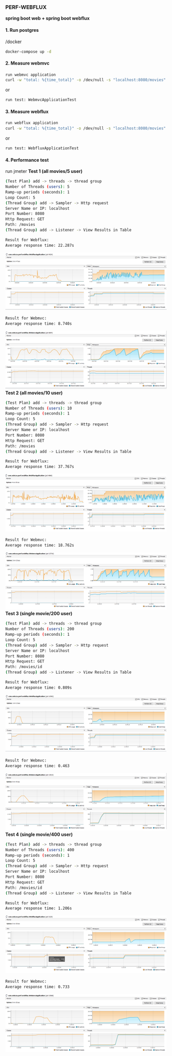### **PERF-WEBFLUX**
**spring boot web + spring boot webflux**

#### 1. Run postgres
/docker
```bash
docker-compose up -d
```

#### 2. Measure webmvc
```bash
run webmvc application
curl -w "total: %{time_total}" -o /dev/null -s "localhost:8080/movies"
```
or 
```bash
run test: WebmvcApplicationTest
```

#### 3. Measure webflux
```bash
run webflux application
curl -w "total: %{time_total}" -o /dev/null -s "localhost:8080/movies"
```
or 
```bash
run test: WebfluxApplicationTest
```

#### 4. Performance test
run jmeter
**Test 1 (all movies/5 user)**
```bash
(Test Plan) add -> threads -> thread group
Number of Threads (users): 5
Ramp-up periods (seconds): 1
Loop Count: 5
(Thread Group) add -> Sampler -> Http request
Server Name or IP: localhost
Port Number: 8080
Http Request: GET
Path: /movies
(Thread Group) add -> Listener -> View Results in Table
```
```bash
Result for Webflux:
Average response time: 22.287s
```
![Image](monitor/webflux_5req_allMovies.png)
```bash
Result for Webmvc:
Average response time: 8.740s
```
![Image](monitor/webmvc_5req_allMovies.png)
**Test 2 (all movies/10 user)**
```bash
(Test Plan) add -> threads -> thread group
Number of Threads (users): 10
Ramp-up periods (seconds): 1
Loop Count: 5
(Thread Group) add -> Sampler -> Http request
Server Name or IP: localhost
Port Number: 8080
Http Request: GET
Path: /movies
(Thread Group) add -> Listener -> View Results in Table
```
```bash
Result for Webflux:
Average response time: 37.767s
```
![Image](monitor/webflux_10req_allMovies.png)
```bash
Result for Webmvc:
Average response time: 18.762s
```
![Image](monitor/webmvc_10req_allMovies.png)
**Test 3 (single movie/200 user)**
```bash
(Test Plan) add -> threads -> thread group
Number of Threads (users): 200
Ramp-up periods (seconds): 1
Loop Count: 5
(Thread Group) add -> Sampler -> Http request
Server Name or IP: localhost
Port Number: 8080
Http Request: GET
Path: /movies/id
(Thread Group) add -> Listener -> View Results in Table
```
```bash
Result for Webflux:
Average response time: 0.809s
```
![Image](monitor/webflux_200req_singleMovie.png)
```bash
Result for Webmvc:
Average response time: 0.463
```
![Image](monitor/webmvc_200req_singleMovie.png)
**Test 4 (single movie/400 user)**
```bash
(Test Plan) add -> threads -> thread group
Number of Threads (users): 400
Ramp-up periods (seconds): 1
Loop Count: 5
(Thread Group) add -> Sampler -> Http request
Server Name or IP: localhost
Port Number: 8080
Http Request: GET
Path: /movies/id
(Thread Group) add -> Listener -> View Results in Table
```
```bash
Result for Webflux:
Average response time: 1.206s
```
![Image](monitor/webflux_400req_singleMovie.png)
```bash
Result for Webmvc:
Average response time: 0.733
```
![Image](monitor/webmvc_400req_singleMovie.png)